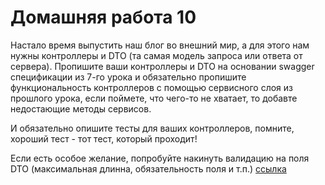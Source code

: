 # Домашняя работа 10

Настало время выпустить наш блог во внешний мир, а для этого нам нужны контроллеры и DTO
(та самая модель запроса или ответа от сервера).
Пропишите ваши контроллеры и DTO на основании swagger спецификации из 7-го урока 
и обязательно пропишите функциональность контроллеров с помощью сервисного слоя из прошлого урока, 
если поймете, что чего-то не хватает, то добавте недостающие методы сервисов.

И обязательно опишите тесты для ваших контроллеров, помните, хороший тест - тот тест, который проходит!

Если есть особое желание, попробуйте накинуть валидацию на поля DTO (максимальная длинна, обязательность поля и т.п.) [ссылка](https://struchkov.dev/blog/ru/spring-boot-validation/)